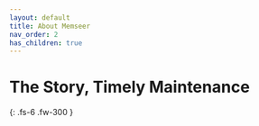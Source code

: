```yaml
---
layout: default
title: About Memseer
nav_order: 2
has_children: true
---
```


# The Story, Timely Maintenance
{: .fs-6 .fw-300 }